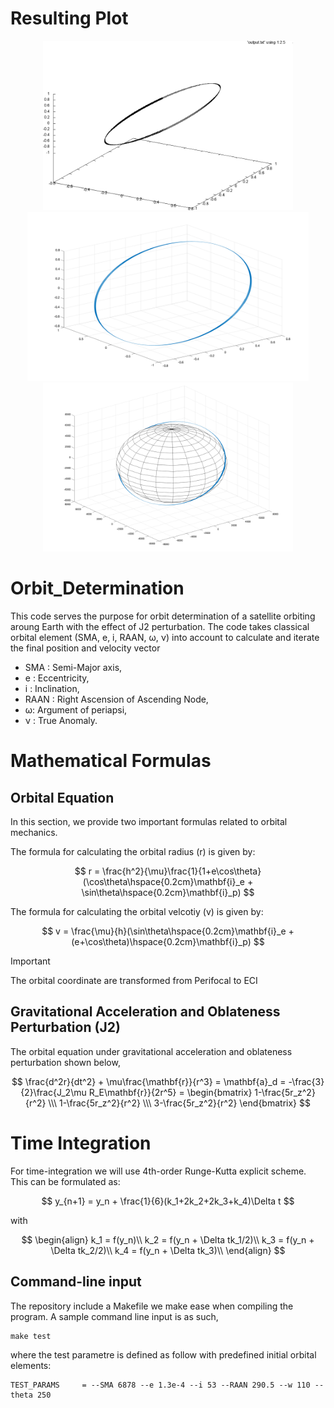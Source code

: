 # Resulting Plot

<p align="center">
  <img src="C++/3d.jpg" width="400" title="C++">
  <img src="MATLAB/Result_plots/orbit.png" width="450" alt="MATLAB">
  <img src="MATLAB/Result_plots/orbit_earth.png" width="400" alt="MATLAB">
</p>


# Orbit_Determination

This code serves the purpose for orbit determination of a satellite orbiting aroung Earth with the effect of J2 perturbation. 
The code takes classical orbital element (SMA, e, i, RAAN, &omega;, &nu;) into account to calculate and iterate the final position and velocity vector

- SMA  : Semi-Major axis,
- e    : Eccentricity,
- i    : Inclination,
- RAAN : Right Ascension of Ascending Node,
- &omega;: Argument of periapsi,
- &nu; : True Anomaly.

# Mathematical Formulas
## Orbital Equation

In this section, we provide two important formulas related to orbital mechanics.

The formula for calculating the orbital radius (r) is given by:

$$
r = \frac{h^2}{\mu}\frac{1}{1+e\cos\theta}(\cos\theta\hspace{0.2cm}\mathbf{i}_e + \sin\theta\hspace{0.2cm}\mathbf{i}_p)
$$

The formula for calculating the orbital velcotiy (v) is given by:

$$
v = \frac{\mu}{h}(\sin\theta\hspace{0.2cm}\mathbf{i}_e + (e+\cos\theta)\hspace{0.2cm}\mathbf{i}_p)
$$

> [!IMPORTANT]
> The orbital coordinate are transformed from Perifocal to ECI

## Gravitational Acceleration and Oblateness Perturbation (J2)

The orbital equation under gravitational acceleration and oblateness perturbation shown below,

$$
\frac{d^2r}{dt^2} + \mu\frac{\mathbf{r}}{r^3} = \mathbf{a}_d = -\frac{3}{2}\frac{J_2\mu R_E\mathbf{r}}{2r^5} = \begin{bmatrix} 1-\frac{5r_z^2}{r^2} \\\ 1-\frac{5r_z^2}{r^2} \\\ 3-\frac{5r_z^2}{r^2} \end{bmatrix}
$$


# Time Integration

For time-integration we will use 4th-order Runge-Kutta explicit scheme. This can be formulated as:

$$
y_{n+1} = y_n + \frac{1}{6}(k_1+2k_2+2k_3+k_4)\Delta t
$$

with 

$$
\begin{align}
    k_1 = f(y_n)\\
    k_2 = f(y_n + \Delta tk_1/2)\\
    k_3 = f(y_n + \Delta tk_2/2)\\
    k_4 = f(y_n + \Delta tk_3)\\
\end{align}
$$


## Command-line input
The repository include a Makefile we make ease when compiling the program. A sample command line input is as such,

```command line
make test 
```

where the test parametre is defined as follow with predefined initial orbital elements:

```command line
TEST_PARAMS     = --SMA 6878 --e 1.3e-4 --i 53 --RAAN 290.5 --w 110 --theta 250
```
